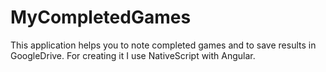 # MyCompletedGames
This application helps you to note completed games and to save results in GoogleDrive.
For creating it I use NativeScript with Angular.
